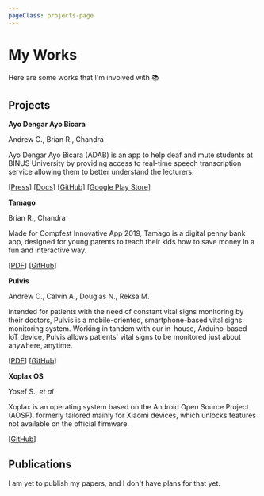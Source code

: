 ```yaml
---
pageClass: projects-page
---
```


# My Works

Here are some works that I'm involved with :books:

## Projects

<ProjectCard image="/img/adab.png">

  **Ayo Dengar Ayo Bicara**

  Andrew C., Brian R., Chandra
  
  Ayo Dengar Ayo Bicara (ADAB) is an app to help deaf and mute students at BINUS University by providing access to real-time speech transcription service allowing them to better understand the lecturers.
  
  [[Press](https://student.binus.ac.id/2020/09/aplikasi-adab-to-connect-dari-binusian-untuk-binusian/)] [[Docs](https://bearcatsdev.github.io/docs/adab/)] [[GitHub](https://github.com/bearcatsdev/adab)] [[Google Play Store](https://play.google.com/store/apps/details?id=com.ambinusian.adab)]

</ProjectCard>

<ProjectCard image="/img/tamago.png">

  **Tamago**

  Brian R., Chandra
  
  Made for Compfest Innovative App 2019, Tamago is a digital penny bank app, designed for young parents to teach their kids how to save money in a fun and interactive way.
  
  [[PDF](https://bit.ly/2XspM4P)] [[GitHub](https://github.com/bearcatsdev/tamago)]

</ProjectCard>

<ProjectCard image="/img/pulvis.jpg">

  **Pulvis**

  Andrew C., Calvin A., Douglas N., Reksa M.
  
  Intended for patients with the need of constant vital signs monitoring by their doctors, Pulvis is a mobile-oriented, smartphone-based vital signs monitoring system. Working in tandem with our in-house, Arduino-based IoT device, Pulvis allows patients' vital signs to be monitored just about anywhere, anytime.

  [[PDF](https://bit.ly/3eNjZNi)] [[GitHub](https://github.com/AngSanley/Pulvis)]

</ProjectCard>

<ProjectCard image="/img/xoplax.jpg">

  **Xoplax OS**

  Yosef S., *et al*
  
  Xoplax is an operating system based on the Android Open Source Project (AOSP), formerly tailored mainly for Xiaomi devices, which unlocks features not available on the official firmware.

  [[GitHub](https://github.com/XoplaxOS)]

</ProjectCard>

## Publications

I am yet to publish my papers, and I don't have plans for that yet.

<style lang="stylus">

.projects-page
  background-color #fafbfc

</style>

